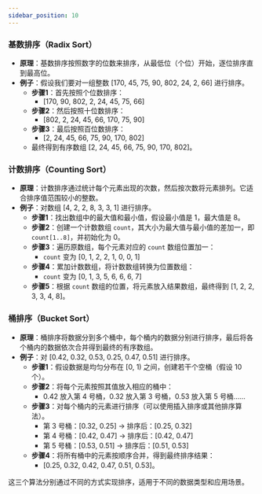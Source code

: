 ```yaml
---
sidebar_position: 10
---
```


### **基数排序（Radix Sort）**

- **原理**：基数排序按照数字的位数来排序，从最低位（个位）开始，逐位排序直到最高位。
- **例子**：假设我们要对一组整数 [170, 45, 75, 90, 802, 24, 2, 66] 进行排序。
    - **步骤1**：首先按照个位数排序：
        - [170, 90, 802, 2, 24, 45, 75, 66]
    - **步骤2**：然后按照十位数排序：
        - [802, 2, 24, 45, 66, 170, 75, 90]
    - **步骤3**：最后按照百位数排序：
        - [2, 24, 45, 66, 75, 90, 170, 802]
    - 最终得到有序数组 [2, 24, 45, 66, 75, 90, 170, 802]。

### **计数排序（Counting Sort）**

- **原理**：计数排序通过统计每个元素出现的次数，然后按次数将元素排列。它适合排序值范围较小的整数。
- **例子**：对数组 [4, 2, 2, 8, 3, 3, 1] 进行排序。
    - **步骤1**：找出数组中的最大值和最小值，假设最小值是 1，最大值是 8。
    - **步骤2**：创建一个计数数组 `count`，其大小为最大值与最小值的差加一，即 `count[1..8]`，并初始化为 0。
    - **步骤3**：遍历原数组，每个元素对应的 `count` 数组位置加一：
        - `count` 变为 [0, 1, 2, 2, 1, 0, 0, 1]
    - **步骤4**：累加计数数组，将计数数组转换为位置数组：
        - `count` 变为 [0, 1, 3, 5, 6, 6, 6, 7]
    - **步骤5**：根据 `count` 数组的位置，将元素放入结果数组，最终得到 [1, 2, 2, 3, 3, 4, 8]。

### **桶排序（Bucket Sort）**

- **原理**：桶排序将数据分到多个桶中，每个桶内的数据分别进行排序，最后将各个桶内的数据依次合并得到最终的有序数组。
- **例子**：对 [0.42, 0.32, 0.53, 0.25, 0.47, 0.51] 进行排序。
    - **步骤1**：假设数据是均匀分布在 [0, 1) 之间，创建若干个空桶（假设 10 个）。
    - **步骤2**：将每个元素按照其值放入相应的桶中：
        - 0.42 放入第 4 号桶，0.32 放入第 3 号桶，0.53 放入第 5 号桶……
    - **步骤3**：对每个桶内的元素进行排序（可以使用插入排序或其他排序算法）。
        - 第 3 号桶：[0.32, 0.25] -> 排序后：[0.25, 0.32]
        - 第 4 号桶：[0.42, 0.47] -> 排序后：[0.42, 0.47]
        - 第 5 号桶：[0.53, 0.51] -> 排序后：[0.51, 0.53]
    - **步骤4**：将所有桶中的元素按顺序合并，得到最终排序结果：
        - [0.25, 0.32, 0.42, 0.47, 0.51, 0.53]。

这三个算法分别通过不同的方式实现排序，适用于不同的数据类型和应用场景。